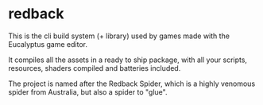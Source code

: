 # redback

This is the cli build system (+ library) used by games made with the Eucalyptus game editor.

It compiles all the assets in a ready to ship package, with all your scripts, resources, shaders compiled 
and batteries included.

The project is named after the Redback Spider, which is a highly venomous spider from Australia, but also a spider to "glue". 

<!-- ## State

Currently, this tool is name-squatting until the Eucalyptus game engine is in primitive completion state (basic features done, but not ready to ship out). This may take about a year (maybe).  -->